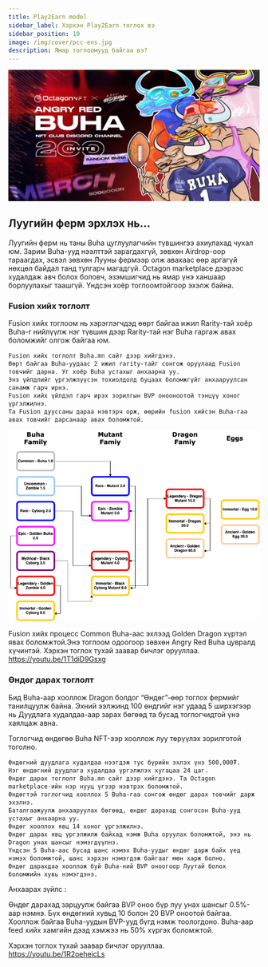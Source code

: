 ```yaml
---
title: Play2Earn model
sidebar_label: Хэрхэн Play2Earn тоглох вэ
sidebar_position: 10
image: /img/cover/pcc-ens.jpg
description: Ямар тоглоомууд байгаа вэ?
---
```


![](./assets/header.jpg)

## Луугийн ферм эрхлэх нь...

Луугийн ферм нь таны Buha цуглуулагчийн түвшингээ ахиулахад чухал юм. Зарим Buha-ууд нээлттэй зарагдахгүй, зөвхөн Airdrop-оор тараагдах, эсвэл зөвхөн Лууны фермээр олж авахаас өөр аргагүй нөхцөл байдал танд тулгарч магадгүй. Octagon marketplace дээрээс худалдаж авч болох боловч, эзэмшигчид нь ямар үнэ ханшаар борлуулахыг таашгүй. Үндсэн хоёр тоглоомтойгоор эхэлж байна.

### Fusion хийх тоглолт

Fusion хийх тоглоом нь хэрэглэгчдэд өөрт байгаа ижил Rarity-тай хоёр Buha-г нийлүүлж нэг түвшин дээр Rarity-тай нэг Buha гаргаж авах боломжийг олгож байгаа юм.

    Fusion хийх тоглолт Buha.mn сайт дээр хийгдэнэ.
    Өөрт байгаа Buha-уудаас 2 ижил rarity-тайг сонгож оруулаад Fusion товчийг дарна. Уг хоёр Buha устахыг анхаарна уу.
    Энэ үйлдлийг үргэлжлүүсэн тохиолдолд буцаах боломжгүйг анхааруулсан санамж гарч ирнэ.
    Fusion хийх үйлдэл гарч ирэх зорилгын BVP онооноотой тэнцүү хоног үргэлжилнэ.
    Та Fusion дууссаны дараа нэвтэрч орж, өөрийн fusion хийсэн Buha-гаа авах товчийг дарсанаар авах боломжтой.

![](./assets/fusion.png)

Fusion хийх процесс Common Buha-аас эхлээд Golden Dragon хүртэл явах боломжтой.Энэ тоглоом одоогоор зөвхөн Angry Red Buha цувралд хүчинтэй.
Хэрхэн тоглох тухай заавар бичлэг орууллаа.
https://youtu.be/1T1diD9Gsxg

### Өндөг дарах тоглолт

Бид Buha-аар хооллож Dragon болдог “Өндөг”-өөр тоглох фермийг танилцуулж байна. Эхний ээлжинд 100 өндгийг нэг удаад 5 ширхэгээр нь Дуудлага худалдаа-аар зарах бөгөөд та бусад тоглогчидтой үнэ хаялцаж авна.

Тоглогчид өндөгөө Buha NFT-ээр хооллож луу төрүүлэх зорилготой тоголно.

    Өндөгний дуудлага худалдаа нээгдэж тус бүрийн эхлэх үнэ 500,000₮.
    Нэг өндөгний дуудлага худалдаа үргэлжлэх хугацаа 24 цаг.
    Өндөг дарах тоглолт Buha.mn сайт дээр хийгдэнэ. Та Octagon marketplace-ийн нэр нууц үгээр нэвтрэх боломжтой.
    Өндөгтэй тоглогчид хооллох 5 Buha-гаа сонгож өндөг дарах товчийг дарж эхэлнэ.
    Баталгаажуулж анхааруулах бөгөөд, өндөг дарахад сонгосон Buha-ууд устахыг анхаарна уу.
    Өндөг хооллох явц 14 хоног үргэлжилнэ.
    Өндөг дарах явц үргэлжилж байхад нэмж Buha оруулах боломжтой, энэ нь Dragon унах шансыг нэмэгдүүлнэ.
    Үндсэн 5 Buha-аас бусад шанс нэмэх Buha-уудыг өндөг дарж байх үед нэмэх боломжтой, шанс хэрхэн нэмэгдэж байгааг мөн харж болно.
    Өндөг дарахдаа хооллож буй Buha-ний BVP оноогоор Луутай болох боломжийн хувь нэмэгдэнэ.

Анхаарах зүйлс :

Өндөг дарахад зарцуулж байгаа BVP оноо бүр луу унах шансыг 0.5%-аар нэмнэ. Бүх өндөгний хувьд 10 болон 20 BVP оноотой байгаа. Хооллож байгаа Buha-уудын BVP-ууд бүгд нэмж тоологдоно. Buha-аар feed хийх хамгийн дээд хэмжээ нь 50% хүргэх боломжтой.

Хэрхэн тоглох тухай заавар бичлэг орууллаа.
https://youtu.be/1R2oeheicLs
